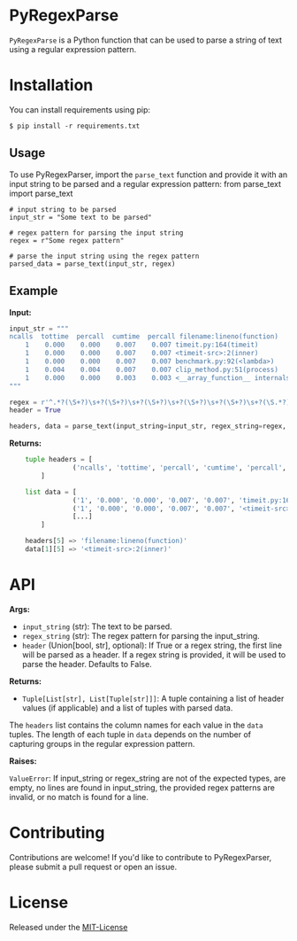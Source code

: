# PyRegexParse
`PyRegexParse` is a Python function that can be used to parse a string of text using a regular expression pattern.


# Installation
You can install requirements using pip:
```
$ pip install -r requirements.txt
```

## Usage
To use PyRegexParser, import the `parse_text` function and provide it with an input string to be parsed and a regular expression pattern:
from parse_text import parse_text
```
# input string to be parsed
input_str = "Some text to be parsed"

# regex pattern for parsing the input string
regex = r"Some regex pattern"

# parse the input string using the regex pattern
parsed_data = parse_text(input_str, regex)
```

## Example <a name = "example"></a>
**Input:**
```python
input_str = """
ncalls  tottime  percall  cumtime  percall filename:lineno(function)
    1    0.000    0.000    0.007    0.007 timeit.py:164(timeit)
    1    0.000    0.000    0.007    0.007 <timeit-src>:2(inner)
    1    0.000    0.000    0.007    0.007 benchmark.py:92(<lambda>)
    1    0.004    0.004    0.007    0.007 clip_method.py:51(process)
    1    0.000    0.000    0.003    0.003 <__array_function__ internals>:177(clip)
"""

regex = r'^.*?(\S+?)\s+?(\S+?)\s+?(\S+?)\s+?(\S+?)\s+?(\S+?)\s+?(\S.*?)$'
header = True

headers, data = parse_text(input_string=input_str, regex_string=regex, header=header)
```

**Returns:**
```python
    tuple headers = [
                ('ncalls', 'tottime', 'percall', 'cumtime', 'percall', 'filename:lineno(function)')
        ]

    list data = [
                ('1', '0.000', '0.000', '0.007', '0.007', 'timeit.py:164(timeit)')
                ('1', '0.000', '0.000', '0.007', '0.007', '<timeit-src>:2(inner)')
                [...]
        ]
```
```python
    headers[5] => 'filename:lineno(function)'
    data[1][5] => '<timeit-src>:2(inner)'
```

# API
**Args:**

* `input_string` (str): The text to be parsed.
* `regex_string` (str): The regex pattern for parsing the input_string.
* `header` (Union[bool, str], optional): If True or a regex string, the first line will be parsed as a header. If a regex string is provided, it will be used to parse the header. Defaults to False.

**Returns:**

* `Tuple[List[str], List[Tuple[str]]]`: A tuple containing a list of header values (if applicable) and a list of tuples with parsed data.

The `headers` list contains the column names for each value in the `data` tuples. The length of each tuple in `data` depends on the number of capturing groups in the regular expression pattern.

**Raises:**

`ValueError`: If input_string or regex_string are not of the expected types, are empty, no lines are found in input_string, the provided regex patterns are invalid, or no match is found for a line.

# Contributing
Contributions are welcome! If you'd like to contribute to PyRegexParser, please submit a pull request or open an issue.

# License
Released under the [MIT-License](./LICENSE)
